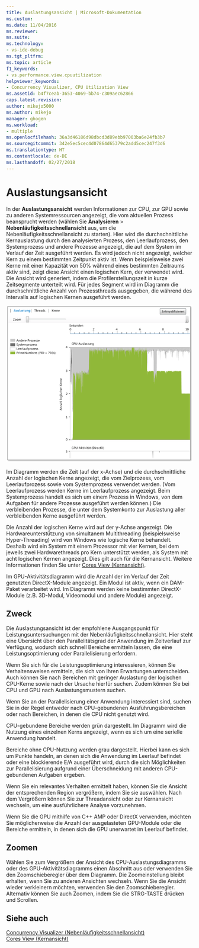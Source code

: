 ```yaml
---
title: Auslastungsansicht | Microsoft-Dokumentation
ms.custom: 
ms.date: 11/04/2016
ms.reviewer: 
ms.suite: 
ms.technology:
- vs-ide-debug
ms.tgt_pltfrm: 
ms.topic: article
f1_keywords:
- vs.performance.view.cpuutilization
helpviewer_keywords:
- Concurrency Visualizer, CPU Utilization View
ms.assetid: b4f7ceab-3653-4069-bb74-c309aec62866
caps.latest.revision: 
author: mikejo5000
ms.author: mikejo
manager: ghogen
ms.workload:
- multiple
ms.openlocfilehash: 36a3d46186d98dbcd3d89ebb97003ba6e24fb3b7
ms.sourcegitcommit: 342e5ec5cec4d07864d65379c2add5cec247f3d6
ms.translationtype: HT
ms.contentlocale: de-DE
ms.lasthandoff: 02/27/2018
---
```

# <a name="utilization-view"></a>Auslastungsansicht
In der **Auslastungsansicht** werden Informationen zur CPU, zur GPU sowie zu anderen Systemressourcen angezeigt, die vom aktuellen Prozess beansprucht werden (wählen Sie **Analysieren** > **Nebenläufigkeitsschnellansicht** aus, um die Nebenläufigkeitsschnellansicht zu starten). Hier wird die durchschnittliche Kernauslastung durch den analysierten Prozess, den Leerlaufprozess, den Systemprozess und andere Prozesse angezeigt, die auf dem System im Verlauf der Zeit ausgeführt werden. Es wird jedoch nicht angezeigt, welcher Kern zu einem bestimmten Zeitpunkt aktiv ist. Wenn beispielsweise zwei Kerne mit einer Kapazität von 50% während eines bestimmten Zeitraums aktiv sind, zeigt diese Ansicht einen logischen Kern, der verwendet wird. Die Ansicht wird generiert, indem die Profilerstellungszeit in kurze Zeitsegmente unterteilt wird. Für jedes Segment wird im Diagramm die durchschnittliche Anzahl von Prozessthreads ausgegeben, die während des Intervalls auf logischen Kernen ausgeführt werden.  
  
 ![CPU-Auslastungsansicht](../profiling/media/vsts_ppacpuutil.png "VSTS_PPAcpuUtil")  
  
 Im Diagramm werden die Zeit (auf der x-Achse) und die durchschnittliche Anzahl der logischen Kerne angezeigt, die vom Zielprozess, vom Leerlaufprozess sowie vom Systemprozess verwendet werden. (Vom Leerlaufprozess werden Kerne im Leerlaufprozess angezeigt. Beim Systemprozess handelt es sich um einem Prozess in Windows, von dem Aufgaben für andere Prozesse ausgeführt werden können.) Die verbleibenden Prozesse, die unter dem Systemkonto zur Auslastung aller verbleibenden Kerne ausgeführt werden.  
  
 Die Anzahl der logischen Kerne wird auf der y-Achse angezeigt. Die Hardwareunterstützung von simultanem Multithreading (beispielsweise Hyper-Threading) wird von Windows wie logische Kerne behandelt. Deshalb wird ein System mit einem Prozessor mit vier Kernen, bei dem jeweils zwei Hardwarethreads pro Kern unterstützt werden, als System mit acht logischen Kernen angezeigt. Dies gilt auch für die Kernansicht. Weitere Informationen finden Sie unter [Cores View (Kernansicht)](../profiling/cores-view.md).  
  
 Im GPU-Aktivitätsdiagramm wird die Anzahl der im Verlauf der Zeit genutzten DirectX-Module angezeigt.  Ein Modul ist aktiv, wenn ein DAM-Paket verarbeitet wird.  Im Diagramm werden keine bestimmten DirectX-Module (z.B. 3D-Modul, Videomodul und andere Module) angezeigt.  
  
## <a name="purpose"></a>Zweck  
 Die Auslastungsansicht ist der empfohlene Ausgangspunkt für Leistungsuntersuchungen mit der Nebenläufigkeitsschnellansicht. Hier steht eine Übersicht über den Parallelitätsgrad der Anwendung im Zeitverlauf zur Verfügung, wodurch sich schnell Bereiche ermitteln lassen, die eine Leistungsoptimierung oder Parallelisierung erfordern.  
  
 Wenn Sie sich für die Leistungsoptimierung interessieren, können Sie Verhaltensweisen ermitteln, die sich von Ihren Erwartungen unterscheiden. Auch können Sie nach Bereichen mit geringer Auslastung der logischen CPU-Kerne sowie nach der Ursache hierfür suchen. Zudem können Sie bei CPU und GPU nach Auslastungsmustern suchen.  
  
 Wenn Sie an der Parallelisierung einer Anwendung interessiert sind, suchen Sie in der Regel entweder nach CPU-gebundenen Ausführungsbereichen oder nach Bereichen, in denen die CPU nicht genutzt wird.  
  
 CPU-gebundene Bereiche werden grün dargestellt. Im Diagramm wird die Nutzung eines einzelnen Kerns angezeigt, wenn es sich um eine serielle Anwendung handelt.  
  
 Bereiche ohne CPU-Nutzung werden grau dargestellt. Hierbei kann es sich um Punkte handeln, an denen sich die Anwendung im Leerlauf befindet oder eine blockierende E/A ausgeführt wird, durch die sich Möglichkeiten zur Parallelisierung aufgrund einer Überschneidung mit anderen CPU-gebundenen Aufgaben ergeben.  
  
 Wenn Sie ein relevantes Verhalten ermittelt haben, können Sie die Ansicht der entsprechenden Region vergrößern, indem Sie sie auswählen. Nach dem Vergrößern können Sie zur Threadansicht oder zur Kernansicht wechseln, um eine ausführlichere Analyse vorzunehmen.  
  
 Wenn Sie die GPU mithilfe von C++ AMP oder DirectX verwenden, möchten Sie möglicherweise die Anzahl der ausgelasteten GPU-Module oder die Bereiche ermitteln, in denen sich die GPU unerwartet im Leerlauf befindet.  
  
## <a name="zooming"></a>Zoomen  
 Wählen Sie zum Vergrößern der Ansicht des CPU-Auslastungsdiagramms oder des GPU-Aktivitätsdiagramms einen Abschnitt aus oder verwenden Sie den Zoomschieberegler über dem Diagramm. Die Zoomeinstellung bleibt erhalten, wenn Sie zu anderen Ansichten wechseln. Wenn Sie die Ansicht wieder verkleinern möchten, verwenden Sie den Zoomschieberegler. Alternativ können Sie auch Zoomen, indem Sie die STRG-TASTE drücken und Scrollen.  
  
## <a name="see-also"></a>Siehe auch  
 [Concurrency Visualizer (Nebenläufigkeitsschnellansicht)](../profiling/concurrency-visualizer.md)   
 [Cores View (Kernansicht)](../profiling/cores-view.md)